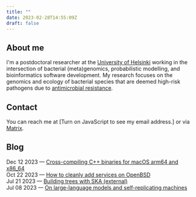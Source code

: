 ```yaml
---
title: ""
date: 2023-02-28T14:55:09Z
draft: false
---
```


## About me
I'm a postdoctoral researcher at the [University of
Helsinki](https://www.helsinki.fi/en/about-us/people/people-finder/tommi-maklin-9362251)
working in the intersection of bacterial (meta)genomics, probabilistic
modelling, and bioinformatics software development. My research
focuses on the genomics and ecology of bacterial species that are
deemed high-risk pathogens due to [antimicrobial
resistance](https://www.who.int/news/item/27-02-2017-who-publishes-list-of-bacteria-for-which-new-antibiotics-are-urgently-needed).

## Contact
You can reach me at <script src="js/contact_me.js"></script><noscript>[Turn on JavaScript to see my email address.]</noscript> or via [Matrix](https://matrix.to/#/@temaklin:cafe.maklin.fi).

## Blog
Dec 12 2023 &mdash; <a href="/post/software-development/2023-12-12_cross-compiling-c++-binaries-for-macOS-x86_64-and-arm64.md">Cross-compiling C++ binaries for macOS arm64 and x86_64</a>
<br>
Oct 22 2023 &mdash; <a href="/post/sysadmin/2023-10-22_how-to-add-services-on-openbsd/">How to cleanly add services on OpenBSD</a>
<br>
Jul 21 2023 &mdash; <a href="https://www.bacpop.org/guides/building_trees_with_ska/">Building trees with SKA (external)</a>
<br>
Jul 08 2023 &mdash; <a href="/post/computer-science/2023-07-08_llms-and-self-replicating-machines/">On large-language models and self-replicating machines</a>
